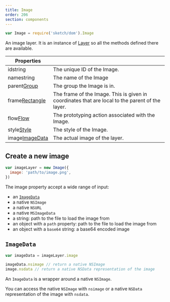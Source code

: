 ```yaml
---
title: Image
order: 206
section: components
---
```


```javascript
var Image = require('sketch/dom').Image
```

An image layer. It is an instance of [Layer](#layer) so all the methods defined there are available.

| Properties                                                 |                                                                                                 |
| ---------------------------------------------------------- | ----------------------------------------------------------------------------------------------- |
| id<span class="arg-type">string</span>                     | The unique ID of the Image.                                                                     |
| name<span class="arg-type">string</span>                   | The name of the Image                                                                           |
| parent<span class="arg-type">[Group](#group)</span>        | The group the Image is in.                                                                      |
| frame<span class="arg-type">[Rectangle](#rectangle)</span> | The frame of the Image. This is given in coordinates that are local to the parent of the layer. |
| flow<span class="arg-type">[Flow](#flow)</span>            | The prototyping action associated with the Image.                                               |
| style<span class="arg-type">[Style](#style)</span>         | The style of the Image.                                                                         |
| image<span class="arg-type">[ImageData](#imagedata)</span> | The actual image of the layer.                                                                  |

## Create a new image

```javascript
var imageLayer = new Image({
  image: 'path/to/image.png',
})
```

The image property accept a wide range of input:

* an [`ImageData`](#imagedata)
* a native `NSImage`
* a native `NSURL`
* a native `MSImageData`
* a string: path to the file to load the image from
* an object with a `path` property: path to the file to load the image from
* an object with a `base64` string: a base64 encoded image

## `ImageData`

```javascript
var imageData = imageLayer.image

imageData.nsimage // return a native NSImage
image.nsdata // return a native NSData representation of the image
```

An `ImageData` is a wrapper around a native `NSImage`.

You can access the native `NSImage` with `nsimage` or a native `NSData` representation of the image with `nsdata`.
